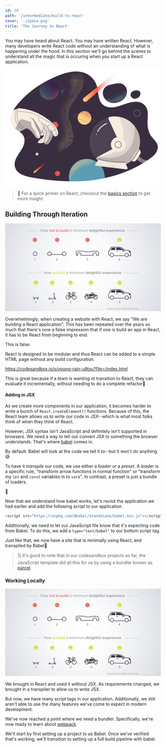 ```yaml
---
id: 10
path: '/intermediate/build-to-react'
cover: './space.png'
title: 'The Journey to React'
---
```


You may have heard about React. You may have written React. However, many developers write React code without an understanding of what is happening under the hood. In this section we'll go behind the scenes to understand all the magic that is occuring when you start up a React application.

![space](./space.png)

> 📝 For a quick primer on React, checkout the [basics section](https://fed-training.netlify.com/react-basics) to get more insight.

## Building Through Iteration

![iteration](./iteration.jpeg)

Overwhelmingly, when creating a website with React, we say "We are building a React application". This has been repeated over the years so much that there's now a false impression that if one is build an app in React, it has to be React from beginning to end.

This is false.

React is designed to be modular and thus React can be added to a simple HTML page without any build configuration.

https://codesandbox.io/s/young-rain-u8txu?file=/index.html

This is great because if a team is wanting ot transition to React, they can evaluate it incrementally, without needing to do a complete refactor🏅

#### Adding in JSX

As we create more components in our application, it becomes harder to write a bunch of `React.createElement()` functions. Because of this, the React team allows us to write our code in JSX--which is what most folks think of when they think of React.

However, JSX syntax isn't JavaScript and definitely isn't supported in browsers. We need a way to tell our convert JSX to something the browser understands. That's where [babel](https://babeljs.io/) comes in.

By default. Babel will look at the code we tell it to--but it won't do anything 😅

To have it _transpile_ our code, we use either a _loader_ or a _preset_. A _loader_ is a specific rule, "transform arrow functions in normal function" or "transform my `let` and `const` variables in to `var`s". In contrast, a preset is just a bundle of loaders.

🌟

Now that we understand how babel works, let's revisit the application we had earlier and add the following script to our application

```js
<script src="https://unpkg.com/@babel/standalone/babel.min.js"></script>
```

Additionally, we need to let our JavaScript file know that it's expecting code from Babel. To do this, we add a `type="text/babel"` to our bottom script tag.

Just like that, we now have a site that is minimally using React, and transpiled by Babel🎉

> 🗒️ It's good to note that in our codesandbox projects so far, the JavaScript template did all this for us by using a bundler known as [parcel](https://parceljs.org/).

### Working Locally

![iteration](./iteration.jpeg)

We brought in React and used it without JSX. As requirements changed, we brought in a transpiler to allow us to write JSX.

But now, we have many script tags in our application. Additionally, we still aren't able to use the many features we've come to expect in modern development.

We've now reached a point where we need a bundler. Specifically, we're now ready to learn about [webpack](https://webpack.js.org/).

We'll start by first setting up a project to us Babel. Once we've verified that's working, we'll transition to setting up a full build pipeline with babel.
